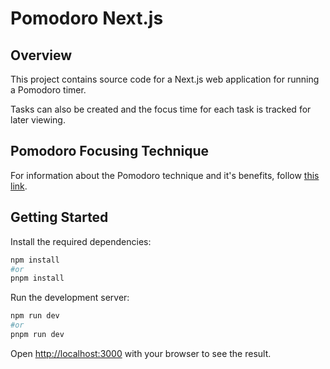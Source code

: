 # Pomodoro Next.js

## Overview

This project contains source code for a Next.js web application for running a Pomodoro timer.

Tasks can also be created and the focus time for each task is tracked for later viewing.

## Pomodoro Focusing Technique

For information about the Pomodoro technique and it's benefits, 
follow [this link](https://www.techtarget.com/whatis/definition/pomodoro-technique#:~:text=The%20Pomodoro%20Technique%20is%20a,tomato%20(plural%3A%20pomodori)).

## Getting Started

Install the required dependencies:

```bash
npm install
#or 
pnpm install
```

Run the development server:

```bash
npm run dev
#or
pnpm run dev
```

Open [http://localhost:3000](http://localhost:3000) with your browser to see the result.


